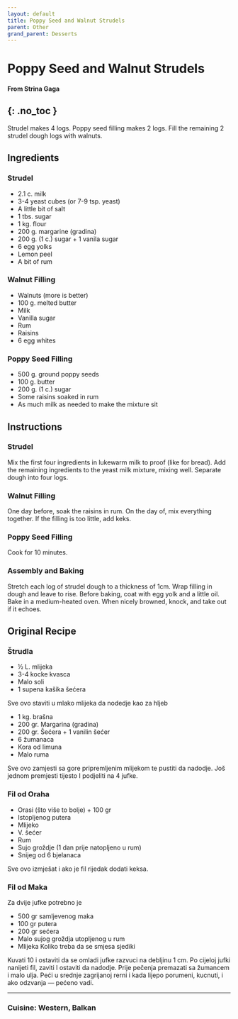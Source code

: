 ```yaml
---
layout: default
title: Poppy Seed and Walnut Strudels
parent: Other
grand_parent: Desserts
---
```


# Poppy Seed and Walnut Strudels
#### From Strina Gaga
{: .no_toc }
---

Strudel makes 4 logs. Poppy seed filling makes 2 logs. Fill the remaining 2 strudel dough logs with walnuts.

## Ingredients

### Strudel

<ul>
	<li>2.1 c. milk</li>
	<li>3-4 yeast cubes (or 7-9 tsp. yeast)</li>
	<li>A little bit of salt</li>
	<li>1 tbs. sugar</li>
	<li>1 kg. flour</li>
	<li>200 g. margarine (gradina)</li>
	<li>200 g. (1 c.) sugar + 1 vanila sugar</li>
	<li>6 egg yolks</li>
	<li>Lemon peel</li>
	<li>A bit of rum</li>
</ul>


### Walnut Filling
<ul>
	<li>Walnuts (more is better)</li>
	<li>100 g. melted butter</li>
	<li>Milk</li>
	<li>Vanilla sugar</li>
	<li>Rum</li>
	<li>Raisins</li>
	<li>6 egg whites</li>
</ul>

### Poppy Seed Filling
<ul>
	<li>500 g. ground poppy seeds</li>
	<li>100 g. butter</li>
	<li>200 g. (1 c.) sugar</li>
	<li>Some raisins soaked in rum</li>
	<li>As much milk as needed to make the mixture sit</li>
</ul>

## Instructions

### Strudel
Mix the first four ingredients in lukewarm milk to proof (like for bread). Add the remaining ingredients to the yeast milk mixture, mixing well. Separate dough into four logs.

### Walnut Filling
One day before, soak the raisins in rum. On the day of, mix everything together. If the filling is too little, add keks.

### Poppy Seed Filling
Cook for 10 minutes.

### Assembly and Baking
Stretch each log of strudel dough to a thickness of 1cm. Wrap filling in dough and leave to rise. Before baking, coat with egg yolk and a little oil. Bake in a medium-heated oven. When nicely browned, knock, and take out if it echoes.

<!-- Original Recipe -->

## Original Recipe

### Štrudla
<ul>
	<li>½ L. mlijeka</li>
	<li>3-4 kocke kvasca</li>
	<li>Malo soli</li>
	<li>1 supena kašika šećera</li>
</ul>

Sve ovo staviti u mlako mlijeka da nodedje kao za hljeb

<ul>
	<li>1 kg. brašna</li>
	<li>200 gr. Margarina (gradina)</li>
	<li>200 gr. Šećera + 1 vanilin šećer</li>
	<li>6 žumanaca</li>
	<li>Kora od limuna</li>
	<li>Malo ruma</li>
</ul>

Sve ovo zamjesti sa gore pripremljenim mlijekom te pustiti da nadodje. Još jednom premjesti tijesto I podjeliti na 4 jufke.

### Fil od Oraha
<ul>
	<li>Orasi (što više to bolje) + 100 gr</li>
	<li>Istopljenog putera</li>
	<li>Mlijeko</li>
	<li>V. šećer</li>
	<li>Rum</li>
	<li>Sujo groždje (1 dan prije natopljeno u rum)</li>
	<li>Snijeg od 6 bjelanaca</li>
</ul>

Sve ovo izmješat i ako je fil rijedak dodati keksa.

### Fil od Maka
Za dvije jufke potrebno je
<ul>
	<li>500 gr samljevenog maka</li>
	<li>100 gr putera</li>
	<li>200 gr sećera </li>
	<li>Malo sujog groždja utopljenog u rum</li>
	<li>Mlijeka Koliko treba da se smjesa sjediki</li>
</ul>

Kuvati 10 i ostaviti da se omladi jufke razvuci na debljinu 1 cm. Po cijeloj jufki nanijeti fil, zaviti I ostaviti da nadodje. Prije pečenja premazati sa žumancem i malo ulja.
Peći u srednje zagrijanoj rerni i kada lijepo porumeni, kucnuti, i ako odzvanja — pećeno vadi.

--- 

### Cuisine: Western, Balkan